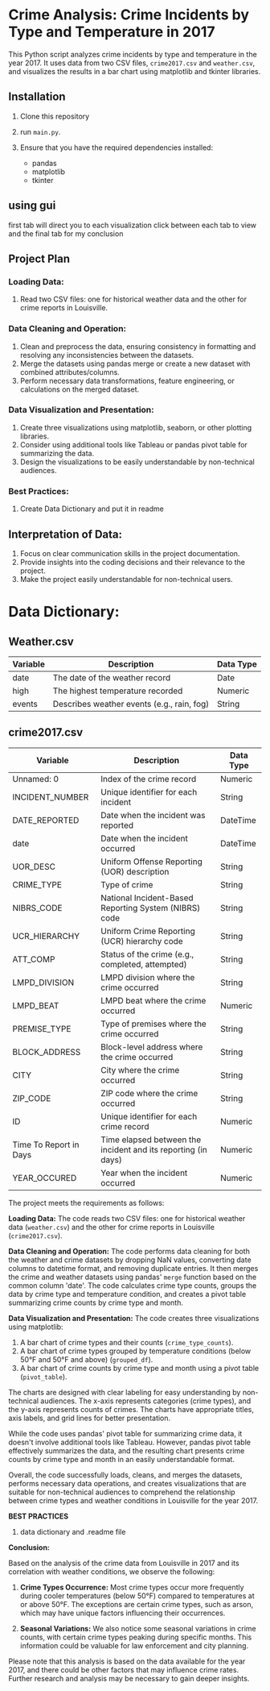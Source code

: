 
# Crime Analysis: Crime Incidents by Type and Temperature in 2017

This Python script analyzes crime incidents by type and temperature in the year 2017. It uses data from two CSV files, `crime2017.csv` and `weather.csv`, and visualizes the results in a bar chart using matplotlib and tkinter libraries.

## Installation

1. Clone this repository 
2. run `main.py`.

3. Ensure that you have the required dependencies installed:
   - pandas
   - matplotlib
   - tkinter

  ## using gui
  first tab will direct you to each visualization
  click between each tab to view and the final tab for my conclusion

## Project Plan

### Loading Data:
1. Read two CSV files: one for historical weather data and the other for crime reports in Louisville.

### Data Cleaning and Operation:
1. Clean and preprocess the data, ensuring consistency in formatting and resolving any inconsistencies between the datasets.
2. Merge the datasets using pandas merge or create a new dataset with combined attributes/columns.
3. Perform necessary data transformations, feature engineering, or calculations on the merged dataset.

### Data Visualization and Presentation:
1. Create three visualizations using matplotlib, seaborn, or other plotting libraries.
2. Consider using additional tools like Tableau or pandas pivot table for summarizing the data.
3. Design the visualizations to be easily understandable by non-technical audiences.

### Best Practices:
1. Create Data Dictionary and put it in readme

## Interpretation of Data:
1. Focus on clear communication skills in the project documentation.
2. Provide insights into the coding decisions and their relevance to the project.
3. Make the project easily understandable for non-technical users.

# Data Dictionary:
## Weather.csv
| Variable | Description                               | Data Type |
|----------|-------------------------------------------|-----------|
| date     | The date of the weather record             | Date      |
| high     | The highest temperature recorded           | Numeric   |
| events   | Describes weather events (e.g., rain, fog)  | String    |

## crime2017.csv
| Variable        | Description                                              | Data Type |
|-----------------|----------------------------------------------------------|-----------|
| Unnamed: 0      | Index of the crime record                                | Numeric   |
| INCIDENT_NUMBER | Unique identifier for each incident                       | String    |
| DATE_REPORTED   | Date when the incident was reported                       | DateTime  |
| date            | Date when the incident occurred                          | DateTime  |
| UOR_DESC        | Uniform Offense Reporting (UOR) description              | String    |
| CRIME_TYPE      | Type of crime                                            | String    |
| NIBRS_CODE      | National Incident-Based Reporting System (NIBRS) code     | String    |
| UCR_HIERARCHY   | Uniform Crime Reporting (UCR) hierarchy code             | String    |
| ATT_COMP        | Status of the crime (e.g., completed, attempted)          | String    |
| LMPD_DIVISION   | LMPD division where the crime occurred                   | String    |
| LMPD_BEAT       | LMPD beat where the crime occurred                       | Numeric   |
| PREMISE_TYPE    | Type of premises where the crime occurred                | String    |
| BLOCK_ADDRESS   | Block-level address where the crime occurred             | String    |
| CITY            | City where the crime occurred                            | String    |
| ZIP_CODE        | ZIP code where the crime occurred                        | String    |
| ID              | Unique identifier for each crime record                   | Numeric   |
| Time To Report in Days | Time elapsed between the incident and its reporting (in days) | Numeric   |
| YEAR_OCCURED    | Year when the incident occurred                          | Numeric   |


The project meets the requirements as follows:

**Loading Data:**
The code reads two CSV files: one for historical weather data (`weather.csv`) and the other for crime reports in Louisville (`crime2017.csv`).

**Data Cleaning and Operation:**
The code performs data cleaning for both the weather and crime datasets by dropping NaN values, converting date columns to datetime format, and removing duplicate entries.
It then merges the crime and weather datasets using pandas' `merge` function based on the common column 'date'.
The code calculates crime type counts, groups the data by crime type and temperature condition, and creates a pivot table summarizing crime counts by crime type and month.

**Data Visualization and Presentation:**
The code creates three visualizations using matplotlib:

1. A bar chart of crime types and their counts (`crime_type_counts`).
2. A bar chart of crime types grouped by temperature conditions (below 50°F and 50°F and above) (`grouped_df`).
3. A bar chart of crime counts by crime type and month using a pivot table (`pivot_table`).

The charts are designed with clear labeling for easy understanding by non-technical audiences. The x-axis represents categories (crime types), and the y-axis represents counts of crimes. The charts have appropriate titles, axis labels, and grid lines for better presentation.

While the code uses pandas' pivot table for summarizing crime data, it doesn't involve additional tools like Tableau. However, pandas pivot table effectively summarizes the data, and the resulting chart presents crime counts by crime type and month in an easily understandable format.

Overall, the code successfully loads, cleans, and merges the datasets, performs necessary data operations, and creates visualizations that are suitable for non-technical audiences to comprehend the relationship between crime types and weather conditions in Louisville for the year 2017.

**BEST PRACTICES**
1. data dictionary and .readme file

**Conclusion:**

Based on the analysis of the crime data from Louisville in 2017 and its correlation with weather conditions, we observe the following:

1. **Crime Types Occurrence:** Most crime types occur more frequently during cooler temperatures (below 50°F) compared to temperatures at or above 50°F. The exceptions are certain crime types, such as arson, which may have unique factors influencing their occurrences.

2. **Seasonal Variations:** We also notice some seasonal variations in crime counts, with certain crime types peaking during specific months. This information could be valuable for law enforcement and city planning.

Please note that this analysis is based on the data available for the year 2017, and there could be other factors that may influence crime rates. Further research and analysis may be necessary to gain deeper insights.
